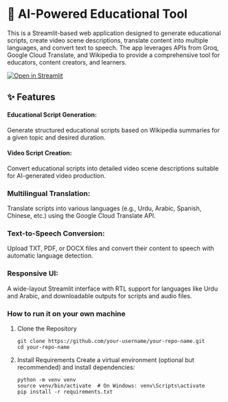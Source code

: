 # 🎈 AI-Powered Educational Tool

This is a Streamlit-based web application designed to generate educational scripts, create video scene descriptions, translate content into multiple languages, and convert text to speech. The app leverages APIs from Groq, Google Cloud Translate, and Wikipedia to provide a comprehensive tool for educators, content creators, and learners.

[![Open in Streamlit](https://static.streamlit.io/badges/streamlit_badge_black_white.svg)](https://blank-app-template.streamlit.app/)

## ✨ Features
#### Educational Script Generation: 
Generate structured educational scripts based on Wikipedia summaries for a given topic and desired duration.

#### Video Script Creation: 
Convert educational scripts into detailed video scene descriptions suitable for AI-generated video production.

### Multilingual Translation: 
Translate scripts into various languages (e.g., Urdu, Arabic, Spanish, Chinese, etc.) using the Google Cloud Translate API.

### Text-to-Speech Conversion: 
Upload TXT, PDF, or DOCX files and convert their content to speech with automatic language detection.

### Responsive UI: 
A wide-layout Streamlit interface with RTL support for languages like Urdu and Arabic, and downloadable outputs for scripts and audio files.

### How to run it on your own machine

1. Clone the Repository

   ```
   git clone https://github.com/your-username/your-repo-name.git
   cd your-repo-name
   ```

2. Install Requirements
Create a virtual environment (optional but recommended) and install dependencies:

   ```
   python -m venv venv
   source venv/bin/activate  # On Windows: venv\Scripts\activate
   pip install -r requirements.txt
   ```
